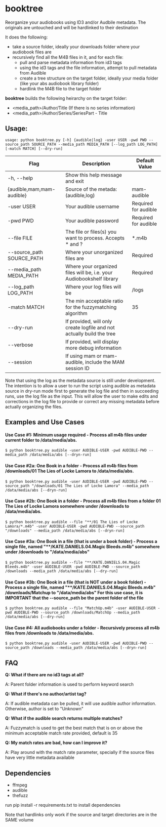 # booktree
Reorganize your audiobooks using ID3 and/or Audbile metadata. The originals are untouched and will be hardlinked to their destination

It does the following:
- take a source folder, ideally your downloads folder where your audiobook files are
- recursively find all the M4B files in it, and for each file:
  - pull and parse metadata information from id3 tags
  - using the id3 tags and the file information, attempt to pull metadata from Audible
  - create a tree structure on the target folder, ideally your media folder (like your abs audiobook library folder)
  - hardlink the M4B file to the target folder

**booktree** builds the following heirarchy on the target folder:
* <media_path>/Author/Title (If there is no series information)
* <media_path>/Author/Series/SeriesPart - Title

## Usage:
~~~
usage: python booktree.py [-h] {audible|log} -user USER -pwd PWD --source_path SOURCE_PATH --media_path MEDIA_PATH [--log_path LOG_PATH] [-match MATCH] [--dry-run]
~~~

| Flag | Description | Default Value |
| ----------- | ----------- | ----------- |
|  -h, --help |           Show this help message and exit||
|  {audible,mam,mam-audible} | Source of the metada: (audible,log)|mam-audible|
|  -user USER            |Your audible username|Required for audible|
|  -pwd PWD              |Your audible password|Required for audible|
|  --file FILE            |The file or files(s) you want to process.  Accepts * and ?|\*.m4b|
|  --source_path SOURCE_PATH|Where your unorganized files are|Required|
|  --media_path MEDIA_PATH|Where your organized files will be, i.e. your Audiobookshelf library|Required|
|  --log_path LOG_PATH   |Where your log files will be|<booktree>/logs|
|  -match MATCH          |The min acceptable ratio for the fuzzymatching algorithm| 35|
|  --dry-run             |If provided, will only create logfile and not actually build the tree||
|  --verbose            |If provided, will display more debug information||
|  --session | If using mam or mam-audible, include the MAM session ID||

Note that using the log as the metadata source is still under development.  The intention is to allow a user to run the script using audible as metadata source in dry-run mode first to generate the log file and then in succeeding runs, use the log file as the input. This will allow the user to make edits and corrections in the log file to provide or correct any missing metadata before actually organizing the files.

## Examples and Use Cases

#### Use Case #1: Minimum usage required - Process all m4b files under current folder to /data/media/abs.
~~~
$ python booktree.py audible -user AUDIBLE-USER -pwd AUDIBLE-PWD --media_path /data/media/abs [--dryn-run]
~~~

#### Use Case #2a: One Book in a folder - Process all m4b files from /downloads/01 The Lies of Locke Lamora to /data/media/abs.
~~~
$ python booktree.py audible -user AUDIBLE-USER -pwd AUDIBLE-PWD --source_path "/downloads/01 The Lies of Locke Lamora" --media_path /data/media/abs [--dryn-run]
~~~

#### Use Case #2b: One Book in a folder - Process all m4b files from a folder 01 The Lies of Locke Lamora somewhere under /downloads to /data/media/abs.
~~~
$ python booktree.py audible --file "**/01 The Lies of Locke Lamora/*.m4b" -user AUDIBLE-USER -pwd AUDIBLE-PWD --source_path "/downloads" --media_path /data/media/abs [--dryn-run]
~~~

#### Use Case #3a: One Book in a file (that is under a book folder) - Process a single file, named "**/KATE.DANIELS.04.Magic Bleeds.m4b" somewhere under /downloads to "/data/media/abs"
~~~
$ python booktree.py audible --file "**/KATE.DANIELS.04.Magic Bleeds.m4b" -user AUDIBLE-USER -pwd AUDIBLE-PWD --source_path /downloads --media_path /data/media/abs [--dry-run]
~~~

#### Use Case #3b: One Book in a file (that is NOT under a book folder) - Process a single file, named "**/KATE.DANIELS.04.Magic Bleeds.m4b" /downloads/Matchup to "/data/media/abs" For this use case, it is IMPORTANT that the --source_path be the parent folder of the file
~~~
$ python booktree.py audible --file "MatchUp.m4b" -user AUDIBLE-USER -pwd AUDIBLE-PWD --source_path /downloads/MatchUp --media_path /data/media/abs [--dry-run]
~~~

#### Use Case #4: All audiobooks under a folder - Recursively process all m4b files from /downloads to /data/media/abs.
~~~
$ python booktree.py audible -user AUDIBLE-USER -pwd AUDIBLE-PWD --source_path /downloads --media_path /data/media/abs [--dryn-run]
~~~

## FAQ
**Q:  What if there are no id3 tags at all?**
<p>A: Parent folder information is used to perform keyword search</p>

**Q:  What if there's no author/artist tag?**
<p>A: If audible metadata can be pulled, it will use audible author information.  Otherwise, author is set to "Unknown"</p>

**Q:  What if the audible search returns multiple matches?**
<p>A: Fuzzymatch is used to get the best match that is on or above the minimum acceptable match rate provided, default is 35</p>

**Q:  My match rates are bad, how can I improve it?**
<p>A: Play around with the match rate parameter, specially if the source files have very little metadata available</p>

## Dependencies
* ffmpeg
* audible
* thefuzz 

run pip install -r requirements.txt to install dependencies

Note that hardlinks only work if the source and target directories are in the SAME volume



